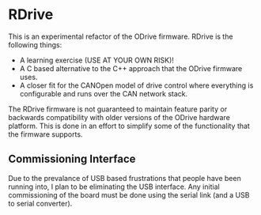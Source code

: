 # RDrive
This is an experimental refactor of the ODrive firmware. RDrive is the following things:

- A learning exercise (USE AT YOUR OWN RISK)!
- A C based alternative to the C++ approach that the ODrive firmware uses.
- A closer fit for the CANOpen model of drive control where everything is configurable and runs over the CAN network stack.

The RDrive firmware is not guaranteed to maintain feature parity or backwards compatibility with older versions of the ODrive hardware platform. This is done in an effort to simplify some of the functionality that the firmware supports.

## Commissioning Interface
Due to the prevalance of USB based frustrations that people have been running into, I plan to be eliminating the USB interface. Any initial commissioning of the board must be done using the serial link (and a USB to serial converter).
